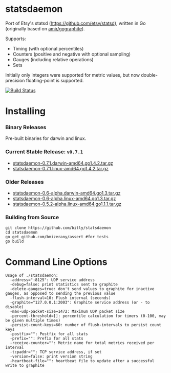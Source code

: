 statsdaemon
==========

Port of Etsy's statsd (https://github.com/etsy/statsd), written in Go (originally based
on [amir/gographite](https://github.com/amir/gographite)).

Supports:

* Timing (with optional percentiles)
* Counters (positive and negative with optional sampling)
* Gauges (including relative operations)
* Sets

Initially only integers were supported for metric values,
but now double-precision floating-point is supported.

[![Build Status](https://secure.travis-ci.org/bitly/statsdaemon.png)](http://travis-ci.org/bitly/statsdaemon)

Installing
==========

### Binary Releases
Pre-built binaries for darwin and linux.

### Current Stable Release: `v0.7.1`
* [statsdaemon-0.7.1.darwin-amd64.go1.4.2.tar.gz](https://github.com/bitly/statsdaemon/releases/download/v0.7.1/statsdaemon-0.7.1.darwin-amd64.go1.4.2.tar.gz)
* [statsdaemon-0.7.1.linux-amd64.go1.4.2.tar.gz](https://github.com/bitly/statsdaemon/releases/download/v0.7.1/statsdaemon-0.7.1.linux-amd64.go1.4.2.tar.gz)

### Older Releases
* [statsdaemon-0.6-alpha.darwin-amd64.go1.3.tar.gz](https://github.com/bitly/statsdaemon/releases/download/v0.6-alpha/statsdaemon-0.6-alpha.darwin-amd64.go1.3.tar.gz)
* [statsdaemon-0.6-alpha.linux-amd64.go1.3.tar.gz](https://github.com/bitly/statsdaemon/releases/download/v0.6-alpha/statsdaemon-0.6-alpha.linux-amd64.go1.3.tar.gz)
* [statsdaemon-0.5.2-alpha.linux-amd64.go1.1.1.tar.gz](https://github.com/bitly/statsdaemon/releases/download/v0.5.2-alpha/statsdaemon-0.5.2-alpha.linux-amd64.go1.1.1.tar.gz)

### Building from Source
```
git clone https://github.com/bitly/statsdaemon
cd statsdaemon
go get github.com/bmizerany/assert #for tests
go build
```


Command Line Options
====================

```
Usage of ./statsdaemon:
  -address=":8125": UDP service address
  -debug=false: print statistics sent to graphite
  -delete-gauges=true: don't send values to graphite for inactive gauges, as opposed to sending the previous value
  -flush-interval=10: Flush interval (seconds)
  -graphite="127.0.0.1:2003": Graphite service address (or - to disable)
  -max-udp-packet-size=1472: Maximum UDP packet size
  -percent-threshold=[]: percentile calculation for timers (0-100, may be given multiple times)
  -persist-count-keys=60: number of flush-intervals to persist count keys
  -postfix="": Postfix for all stats
  -prefix="": Prefix for all stats
  -receive-counter="": Metric name for total metrics received per interval
  -tcpaddr="": TCP service address, if set
  -version=false: print version string
  -heartbeat-file="": heartbeat file to update after a successful write to graphite
```
